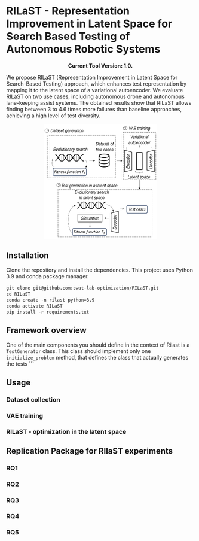 # RILaST - Representation Improvement in Latent Space for Search Based Testing of Autonomous Robotic Systems

<p align="center">
  <b>Current Tool Version: 1.0.</b>
</p>

We propose RILaST (Representation Improvement in Latent Space for Search-Based Testing) approach, which enhances test representation by mapping it to the latent space of a variational autoencoder. We evaluate RILaST on two use cases, including autonomous drone and autonomous lane-keeping assist systems. The obtained results show that RILaST allows finding between 3 to 4.6 times more failures than baseline approaches, achieving a high level of test diversity.

<p float="center" align="center">
  <img src="images/diagram.png" width="300" /> 
</p>

## Installation

Clone the repository and install the dependencies. This project uses Python 3.9 and conda package manager.
```
git clone git@github.com:swat-lab-optimization/RILaST.git
cd RILaST
conda create -n rilast python=3.9
conda activate RILaST
pip install -r requirements.txt
```

## Framework overview
One of the main components you should define in the context of Rilast is a ```TestGenerator``` class. This class should implement only one ```initialize_problem``` method, that defines the class that actually generates the tests ```


## Usage

### Dataset collection

### VAE training

### RILaST - optimization in the latent space

## Replication Package for RIlaST experiments

### RQ1

### RQ2

### RQ3

### RQ4

### RQ5
